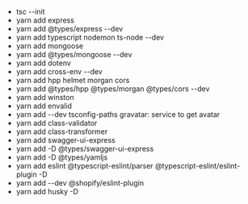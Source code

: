 - tsc --init
- yarn add express
- yarn add @types/express --dev
- yarn add typescript nodemon ts-node --dev
- yarn add mongoose
- yarn add @types/mongoose --dev
- yarn add dotenv
- yarn add cross-env --dev
- yarn add hpp helmet morgan cors
- yarn add @types/hpp @types/morgan @types/cors --dev
- yarn add winston
- yarn add envalid
- yarn add --dev tsconfig-paths
  gravatar: service to get avatar
- yarn add class-validator
- yarn add class-transformer
- yarn add swagger-ui-express
- yarn add -D @types/swagger-ui-express
- yarn add -D @types/yamljs
- yarn add eslint @typescript-eslint/parser @typescript-eslint/eslint-plugin -D
- yarn add --dev @shopify/eslint-plugin
- yarn add husky -D
